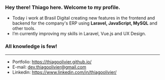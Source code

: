 ### Hey there! Thiago here. Welcome to my profile.

- Today i work at Brasil Digital creating new features in the frontend and backend for the company's ERP using **Laravel, JavaScript, MySQL** and other tools.
- I’m currently improving my skills in Laravel, Vue.js and UX Design.

### All knowledge is few!
---------------------------------------------------------------------------------
- Portfolio: https://thiagoolivier.github.io/
- E-mail: dev.thiagoolivier@gmail.com
- Linkedin: https://www.linkedin.com/in/thiagoolivier/

